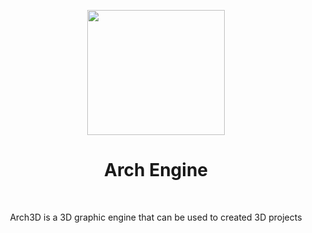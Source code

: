  <p align="center"><img src="https://i.imgur.com/Y6Y4AVI.png" width="220" height="200"> </p>
<h1 align="center"> Arch Engine </h1>
<br>
<p align="center">Arch3D is a 3D graphic engine that can be used to created 3D projects</p>
<br>
